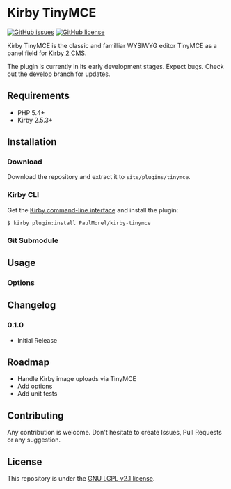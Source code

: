 # Kirby TinyMCE 

[![GitHub issues](https://img.shields.io/github/issues/PaulMorel/kirby-tinymce.svg)](https://github.com/PaulMorel/kirby-tinymce/issues)
[![GitHub license](https://img.shields.io/github/license/PaulMorel/kirby-tinymce.svg)](https://github.com/PaulMorel/kirby-tinymce/blob/master/LICENSE)

Kirby TinyMCE is the classic and familliar WYSIWYG editor TinyMCE as a panel field for [Kirby 2 CMS](https://getkirby.com/).

The plugin is currently in its early development stages. Expect bugs. Check out the [develop](https://github.com/PaulMorel/kirby-tinymce/tree/develop) branch for updates.

## Requirements

- PHP 5.4+
- Kirby 2.5.3+

## Installation

### Download

Download the repository and extract it to `site/plugins/tinymce`.

### Kirby CLI

Get the [Kirby command-line interface](https://github.com/getkirby/cli) and install the plugin: 

```
$ kirby plugin:install PaulMorel/kirby-tinymce
```

### Git Submodule

## Usage

### Options


## Changelog

### 0.1.0
- Initial Release

## Roadmap

- Handle Kirby image uploads via TinyMCE
- Add options
- Add unit tests
## Contributing
Any contribution is welcome. Don't hesitate to create Issues, Pull Requests or any suggestion.

## License

This repository is under the [GNU LGPL v2.1 license](https://github.com/PaulMorel/kirby-tinymce/blob/master/LICENSE).